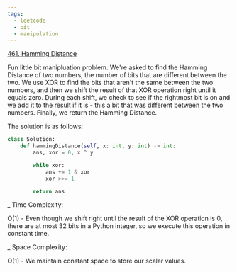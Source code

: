 ```yaml
---
tags:
  - leetcode
  - bit
  - manipulation
---
```


<a href="https://leetcode.com/problems/hamming-distance/">461. Hamming
Distance</a>

Fun little bit manipluation problem. We're asked to find the Hamming Distance of
two numbers, the number of bits that are different between the two. We use XOR
to find the bits that aren't the same between the two numbers, and then we shift
the result of that XOR operation right until it equals zero. During each shift,
we check to see if the rightmost bit is on and we add it to the result if it
is - this a bit that was different between the two numbers. Finally, we return
the Hamming Distance.

The solution is as follows:

```python
class Solution:
    def hammingDistance(self, x: int, y: int) -> int:
        ans, xor = 0, x ^ y

        while xor:
            ans += 1 & xor
            xor >>= 1

        return ans
```

\_ Time Complexity:

O(1) - Even though we shift right until the result of the XOR operation is 0,
there are at most 32 bits in a Python integer, so we execute this operation in
constant time.

\_ Space Complexity:

O(1) - We maintain constant space to store our scalar values.
